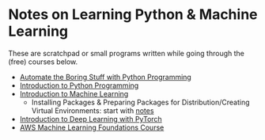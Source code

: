 # Notes on Learning Python & Machine Learning 

These are scratchpad or small programs written while going through the (free) courses below.

- [Automate the Boring Stuff with Python Programming](https://www.udemy.com/course/automate/)
- [Introduction to Python Programming](https://www.udacity.com/course/introduction-to-python--ud1110)
- [Introduction to Machine Learning](https://www.udacity.com/course/intro-to-machine-learning--ud120)
  - Installing Packages & Preparing Packages for Distribution/Creating Virtual Environments: start with [notes](aws-ml/04-gauss/README.md)
- [Introduction to Deep Learning with PyTorch](https://www.udacity.com/course/deep-learning-pytorch--ud188)
- [AWS Machine Learning Foundations Course](https://www.udacity.com/course/aws-machine-learning-foundations--ud090)

